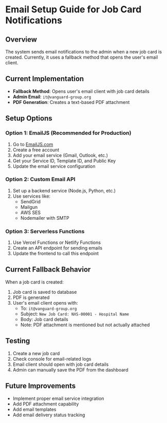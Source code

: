 # Email Setup Guide for Job Card Notifications

## Overview
The system sends email notifications to the admin when a new job card is created. Currently, it uses a fallback method that opens the user's email client.

## Current Implementation
- **Fallback Method**: Opens user's email client with job card details
- **Admin Email**: `it@vanguard-group.org`
- **PDF Generation**: Creates a text-based PDF attachment

## Setup Options

### Option 1: EmailJS (Recommended for Production)
1. Go to [EmailJS.com](https://www.emailjs.com/)
2. Create a free account
3. Add your email service (Gmail, Outlook, etc.)
4. Get your Service ID, Template ID, and Public Key
5. Update the email service configuration

### Option 2: Custom Email API
1. Set up a backend service (Node.js, Python, etc.)
2. Use services like:
   - SendGrid
   - Mailgun
   - AWS SES
   - Nodemailer with SMTP

### Option 3: Serverless Functions
1. Use Vercel Functions or Netlify Functions
2. Create an API endpoint for sending emails
3. Update the frontend to call this endpoint

## Current Fallback Behavior
When a job card is created:
1. Job card is saved to database
2. PDF is generated
3. User's email client opens with:
   - To: `it@vanguard-group.org`
   - Subject: `New Job Card: NXS-00001 - Hospital Name`
   - Body: Job card details
   - Note: PDF attachment is mentioned but not actually attached

## Testing
1. Create a new job card
2. Check console for email-related logs
3. Email client should open with job card details
4. Admin can manually save the PDF from the dashboard

## Future Improvements
- Implement proper email service integration
- Add PDF attachment capability
- Add email templates
- Add email delivery status tracking
